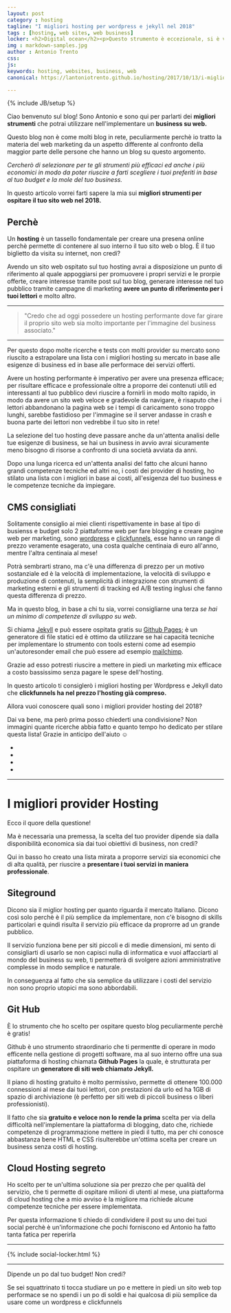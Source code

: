 ```yaml
---
layout: post
category : hosting
tagline: "I migliori hosting per wordpress e jekyll nel 2018"
tags : [hosting, web sites, web business]
locker: <h2>Digital ocean</h2><p>Questo strumento è eccezionale, si è vero, hai bisogno di competenze in amministrazione di rete e linux per utilizzarla al meglio, ma è comunque strutturata in modo molto semplice e ti permette di eseguire azioni amministrative molto complesse in pochi e facili passi.</p><p>È lo strumento che consiglio maggiormente per gestire le tue pagine web perchè è molto stabile, scalabile, velocissimo e nettamente meno costoso di qualsiasi altro provider tu possa trovare su web a parità di prestazioni offerte!</p><p>Con poche centinaia di euro l'anno potrai installare in modo semplice e gestire piattaforme web Wordpress velocissime, che possono accettare milioni di visite al mese! È l'ideale per chi vuole operare in modo professionale creando campagne di markerting che portano traffico considerevole alle pagine web.</p><p>Il tutto con un'interfaccia amministrativa semplice e molto versatile ti permetterà di creare molte azioni al tuo server in modo semplice da implementare la tua macchina virtuale per un'applicazione professionale ed ospitarla in cloud in modo semplice a operare sulla shell della tua macchina per modificare conigurazioni complesse.</p>
img : markdown-samples.jpg
author : Antonio Trento
css: 
js:  
keywords: hosting, websites, business, web
canonical: https://lantoniotrento.github.io/hosting/2017/10/13/i-migliori-provider-hosting-del-2018

---
```

{% include JB/setup %}

Ciao benvenuto sul blog! Sono Antonio e sono qui per parlarti dei **migliori strumenti** che potrai utilizzare nell'implementare un **business su web.**

Questo blog non è come molti blog in rete, peculiarmente perchè io tratto la materia del web marketing da un aspetto differente al confronto della maggior parte delle persone che hanno un blog su questo argomento.

*Cercherò di selezionare per te gli strumenti più efficaci ed anche i più economici in modo da poter riuscire a farti scegliere i tuoi preferiti in base al tuo budget e la mole del tuo business.*

In questo articolo vorrei farti sapere la mia sui **migliori strumenti per ospitare il tuo sito web nel 2018.**

## Perchè

Un **hosting** è un tassello fondamentale per creare una presena online perchè permette di contenere al suo interno il tuo sito web o blog. È il tuo biglietto da visita su internet, non credi?

Avendo un sito web ospitato sul tuo hosting avrai a disposizione un punto di riferimento al quale appoggiarsi per promuovere i propri servizi e le prorpie offerte, creare interesse tramite post sul tuo blog, generare interesse nel tuo pubblico tramite campagne di marketing **avere un punto di riferimento per i tuoi lettori** e molto altro.

----

> "Credo che ad oggi possedere un hosting performante dove far girare il proprio sito web sia molto importante per l'immagine del business associato."

----

Per questo dopo molte ricerche e tests con molti provider su mercato sono riuscito a estrapolare una lista con i migliori hosting su mercato in base alle esigenze di business ed in base alle performace dei servizi offerti.

Avere un hosting performante è imperativo per avere una presenza efficace; per risultare efficace e professionale oltre a proporre dei contenuti utili ed interessanti al tuo pubblico devi riuscire a fornirli in modo molto rapido, in modo da avere un sito web veloce e gradevole da navigare, è risaputo che i lettori abbandonano la pagina web se i tempi di caricamento sono troppo lunghi, sarebbe fastidioso per l'immagine se il server andasse in crash e buona parte dei lettori non vedrebbe il tuo sito in rete!

La selezione del tuo hosting deve passare anche da un'attenta analisi delle tue esigenze di business, se hai un business in avvio avrai sicuramente meno bisogno di risorse a confronto di una società avviata da anni.

Dopo una lunga ricerca ed un'attenta analisi del fatto che alcuni hanno grandi competenze tecniche ed altri no, i costi dei provider di hosting, ho stilato una lista con i migliori in base ai costi, all'esigenza del tuo business e le competenze tecniche da impiegare.

## CMS consigliati

Solitamente consiglio ai miei clienti rispettivamente in base al tipo di busienss e budget solo 2 piattaforme web per fare blogging e creare pagine web per marketing, sono [wordpress](https://wordpress.org) e [clickfunnels](https://LINKCLIKFUNNELS), esse hanno un range di prezzo veramente esagerato, una costa qualche centinaia di euro all'anno, mentre l'altra centinaia al mese!

Potrà sembrarti strano, ma c'è una differenza di prezzo per un motivo sostanziale ed è la velocità di implementazione, la velocità di sviluppo e produzione di contenuti, la semplicità di integrazione con strumenti di marketing esterni e gli strumenti di tracking ed A/B testing inglusi che fanno questa differenza di prezzo.

Ma in questo blog, in base a chi tu sia, vorrei consigliarne una terza *se hai un minimo di competenze di sviluppo su web*.

Si chiama [Jekyll](https://jekyllrb.com) e può essere ospitata gratis su [Github Pages](https://pages.github.com/); è un generatore di file statici ed è ottimo da utilizzare se hai capacità tecniche per implementare lo strumento con tools esterni come ad esempio un'autoresonder email che può essere ad esempio [mailchimp](https://mailchimp.com).

Grazie ad esso potresti riuscire a mettere in piedi un marketing mix efficace a costo bassissimo senza pagare le spese dell'hosting.

In questo articolo ti consiglerò i migliori hosting per Wordpress e Jekyll dato che **clickfunnels ha nel prezzo l'hosting già compreso.**

Allora vuoi conoscere quali sono i migliori provider hosting del 2018?

Dai va bene, ma però prima posso chiederti una condivisione? Non immagini quante ricerche abbia fatto e quanto tempo ho dedicato per stilare questa lista! Grazie in anticipo dell'aiuto ☺️ 

 


<ul class="social-nav model-4">
        <li><a href="https://plus.google.com/share?url={{ site.url }}{{ page.url }}" class="google-plus" rel="nofollow" target="_blank" title="Share on Google plus"><i class="fa fa-google-plus"></i></a></li>
        <li><a href="https://www.linkedin.com/shareArticle?mini=true&url={{ site.url }}{{ page.url }}&title={{ page.title }}%20{{ page.description }}&source=LinkedIn" rel="nofollow" target="_blank" title="Share on LinkedIn" class="linkedin"><i class="fa fa-linkedin"></i></a></li>
        <li><a href="https://twitter.com/intent/tweet?text={{ page.title }}&url={{ site.url }}{{ page.url }}&via={{ site.twitter_username }}&related={{ site.twitter_username }}" class="twitter" rel="nofollow" target="_blank" title="Share on Twitter"><i class="fa fa-twitter"></i></a></li>
        <li>
          <a href="https://facebook.com/sharer/sharer.php?u={{ site.url }}{{ page.url }}" class="facebook" rel="nofollow" target="_blank" title="Share on Facebook"> <i class="fa fa-facebook"></i></a>
        </li>
</ul>

----

# I migliori provider Hosting

Ecco il quore della questione!

Ma è necessaria una premessa, la scelta del tuo provider dipende sia dalla disponibilità economica sia dai tuoi obiettivi di business, non credi?

Qui in basso ho creato una lista mirata a proporre servizi sia economici che di alta qualità, per riuscire a **presentare i tuoi servizi in maniera professionale**.
 
## Siteground
Dicono sia il miglior hosting per quanto riguarda il mercato Italiano. Dicono così solo perchè è il più semplice da implementare, non c'è bisogno di skills particolari e quindi risulta il servizio più efficace da proprorre ad un grande pubblico.

Il servizio funziona bene per siti piccoli e di medie dimensioni, mi sento di consigliarti di usarlo se non capisci nulla di informatica e vuoi affacciarti al mondo del business su web, ti permetterà di svolgere azioni amministrative complesse in modo semplice e naturale. 

In conseguenza al fatto che sia semplice da utilizzare i costi del servizio non sono proprio utopici ma sono abbordabili.

## Git Hub

È lo strumento che ho scelto per ospitare questo blog peculiarmente perchè è gratis! 

Github è uno strumento straordinario che ti permentte di operare in modo efficente nella gestione di progetti software, ma al suo interno offre una sua piattaforma di hosting chiamata **Github Pages** la quale, è strutturata per ospitare un **generatore di siti web chiamato Jekyll.**

Il piano di hosting gratuito è molto permissivo, permette di ottenere 100.000 connessioni al mese  dai tuoi lettori, con prestazioni da urlo ed ha 1GB di spazio di archiviazione (è perfetto per siti web di piccoli business o liberi professionisti).

Il fatto che sia **gratuito e veloce non lo rende la prima** scelta per via della difficoltà nell'implementare la piattaforma di blogging, dato che, richiede competenze di programmazione mettere in piedi il tutto, ma per chi conosce abbastanza bene HTML e CSS risulterebbe un'ottima scelta per creare un business senza costi di hosting.

## Cloud Hosting segreto

Ho scelto per te un'ultima soluzione sia per prezzo che per qualità del servizio, che ti permette di ospitare milioni di utenti al mese, una piattaforma di cloud hosting che a mio avviso è la migliore ma richiede alcune competenze tecniche per essere implementata.

Per questa informazione ti chiedo di condividere il post su uno dei tuoi social perchè è un'informazione che pochi forniscono ed Antonio ha fatto tanta fatica per reperirla 

----
 
{% include social-locker.html %}

----

Dipende un po dal tuo budget! Non credi?

Se sei squattrinato ti tocca studiare un po e mettere in piedi un sito web top performace se no spendi i un po di soldi e hai qualcosa di più semplice da usare come un wordpress e clickfunnels
